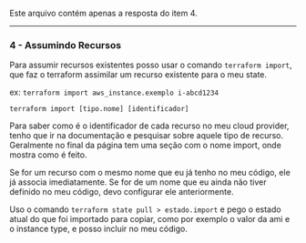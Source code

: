 Este arquivo contém apenas a resposta do item 4.
____

### 4 - Assumindo Recursos

Para assumir recursos existentes posso usar o comando `terraform import`, que faz o terraform assimilar um recurso existente para o meu state.

ex: `terraform import aws_instance.exemplo i-abcd1234`

`terraform import [tipo.nome] [identificador]`

Para saber como é o identificador de cada recurso no meu cloud provider, tenho que ir na documentação e pesquisar sobre aquele tipo de recurso. 
Geralmente no final da página tem uma seção com o nome import, onde mostra como é feito.

Se for um recurso com o mesmo nome que eu já tenho no meu código, ele já associa imediatamente. Se for de um nome que eu ainda não tiver definido no meu código, devo configurar ele anteriormente.

Uso o comando `terraform state pull > estado.import` e pego o estado atual do que foi importado para copiar, como por exemplo o valor da ami e o instance type, e posso incluir no meu código. 

